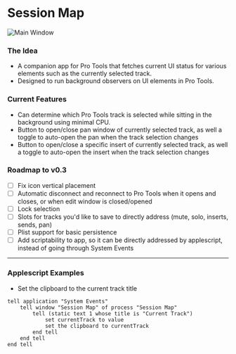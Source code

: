 # Session Map

![Main Window](https://i.imgur.com/iCHDrFj.png)

### The Idea
- A companion app for Pro Tools that fetches current UI status for various elements such as the currently selected track.  
- Designed to run background observers on UI elements in Pro Tools.

### Current Features
- Can determine which Pro Tools track is selected while sitting in the background using minimal CPU.
- Button to open/close pan window of currently selected track, as well a toggle to auto-open the pan when the track selection changes
- Button to open/close a specific insert of currently selected track, as well a toggle to auto-open the insert when the track selection changes

### Roadmap to v0.3
- [ ] Fix icon vertical placement
- [ ] Automatic disconnect and reconnect to Pro Tools when it opens and closes, or when edit window is closed/opened
- [ ] Lock selection
- [ ] Slots for tracks you'd like to save to directly address (mute, solo, inserts, sends, pan)
- [ ] Plist support for basic persistence
- [ ] Add scriptability to app, so it can be directly addressed by applescript, instead of going through System Events

---
### Applescript Examples
- Set the clipboard to the current track title 
```      
tell application "System Events"
	tell window "Session Map" of process "Session Map"
		tell (static text 1 whose title is "Current Track")
			set currentTrack to value
			set the clipboard to currentTrack
		end tell
	end tell
end tell
```
